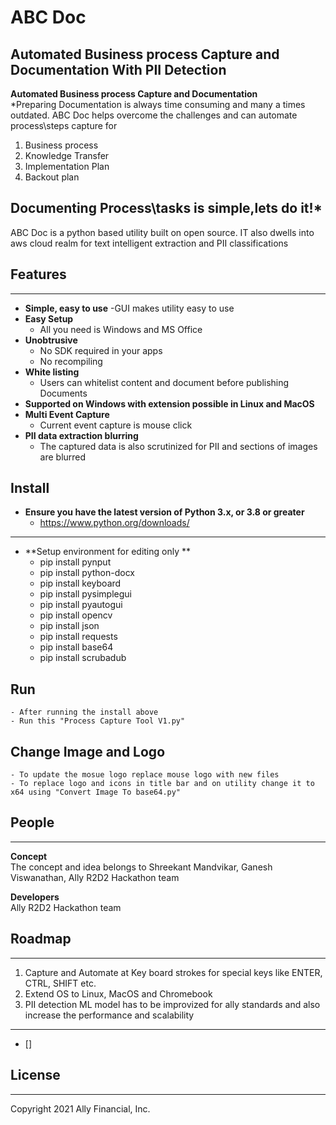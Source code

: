 # ABC Doc
Automated Business process Capture and Documentation With PII Detection
------
**Automated Business process Capture and Documentation**   
*Preparing Documentation is always time consuming and many a times outdated. ABC Doc helps overcome the challenges and can automate process\steps capture for 
1. Business process
2. Knowledge Transfer
3. Implementation Plan
4. Backout plan 

Documenting Process\tasks is simple,lets do it!*   
------

ABC Doc is a python based utility built on open source. IT also dwells into aws cloud realm for text intelligent extraction and PII classifications

## Features
---
- **Simple, easy to use**
    -GUI makes utility easy to use 
- **Easy Setup**
    - All you need is Windows and MS Office
- **Unobtrusive**
    - No SDK required in your apps
    - No recompiling
- **White listing**
    - Users can whitelist content and document before publishing Documents
- **Supported on Windows with extension possible in Linux and MacOS**
- **Multi Event Capture**
    - Current event capture is mouse click
- **PII data extraction blurring**
    - The captured data is also scrutinized for PII and sections of images are blurred


## Install
- **Ensure you have the latest version of Python 3.x, or 3.8 or greater**
    - https://www.python.org/downloads/

---

- **Setup environment for editing only **
    - pip install pynput
    - pip install python-docx
    - pip install keyboard
    - pip install pysimplegui
    - pip install pyautogui
    - pip install opencv
    - pip install json
    - pip install requests
    - pip install base64
    - pip install scrubadub

## Run
    - After running the install above
    - Run this "Process Capture Tool V1.py"

## Change Image and Logo
    - To update the mosue logo replace mouse logo with new files
    - To replace logo and icons in title bar and on utility change it to x64 using "Convert Image To base64.py"

## People
---
**Concept**   
The concept and idea belongs to Shreekant Mandvikar, Ganesh Viswanathan, Ally R2D2 Hackathon team

**Developers**   
Ally R2D2 Hackathon team

## Roadmap
---
1. Capture and Automate at Key board strokes for special keys like ENTER, CTRL, SHIFT etc.
2. Extend OS to Linux, MacOS and Chromebook
3. PII detection ML model has to be improvized for ally standards and also increase the performance and scalability

---
- []

## License
---
Copyright 2021 Ally Financial, Inc.
